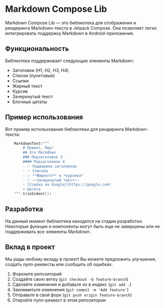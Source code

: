 # Markdown Compose Lib

Markdown Compose Lib — это библиотека для отображения и рендеринга Markdown-текста в Jetpack Compose. Она позволяет легко интегрировать поддержку Markdown в Android-приложения.

## Функциональность

Библиотека поддерживает следующие элементы Markdown:

- Заголовки (H1, H2, H3, H4)
- Списки (пунктовые)
- Ссылки
- Жирный текст
- Курсив
- Зачеркнутый текст
- Блочные цитаты

## Пример использования

Вот пример использования библиотеки для рендеринга Markdown-текста:

```kotlin
    MarkdownText("""
        # Привет, Мир!
        ## Это Markdown
        ### Подзаголовок 3
        #### Подзаголовок 4
        - ✅ Поддержка заголовков
        - ✅ Списков
        - ✅ **Жирного** и *курсива*
        - ✅ ~~Зачеркнутый текст~~
        - [Ссылка на Google](https://google.com)
        > Цитата
    """.trimIndent())
```

## Разработка

На данный момент библиотека находится на стадии разработки. Некоторые функции и компоненты могут быть еще не завершены или не поддерживать все элементы Markdown.

## Вклад в проект

Мы рады любому вкладу в проект! Вы можете предложить улучшения, создать пулл-реквесты или сообщить об ошибках.

1. Форкните репозиторий
2. Создайте свою ветку (`git checkout -b feature-branch`)
3. Сделайте изменения и добавьте их в индекс (`git add .`)
4. Закоммитьте изменения (`git commit -m 'Add feature'`)
5. Отправьте в свой форк (`git push origin feature-branch`)
6. Откройте пулл-реквест в этом репозитории